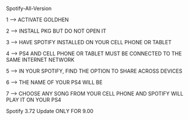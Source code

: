 Spotify-All-Version

1 —-> ACTIVATE GOLDHEN

2 —-> INSTALL PKG BUT DO NOT OPEN IT

3 —-> HAVE SPOTIFY INSTALLED ON YOUR CELL PHONE OR TABLET

4 —-> PS4 AND CELL PHONE OR TABLET MUST BE CONNECTED TO THE SAME INTERNET NETWORK

5 —-> IN YOUR SPOTIFY, FIND THE OPTION TO SHARE ACROSS DEVICES

6 —-> THE NAME OF YOUR PS4 WILL BE

7 —-> CHOOSE ANY SONG FROM YOUR CELL PHONE AND SPOTIFY WILL PLAY IT ON YOUR PS4

Spotify 3.72 Update ONLY FOR 9.00
